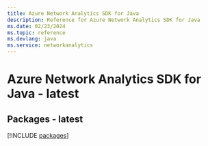 ```yaml
---
title: Azure Network Analytics SDK for Java
description: Reference for Azure Network Analytics SDK for Java
ms.date: 02/23/2024
ms.topic: reference
ms.devlang: java
ms.service: networkanalytics
---
```

# Azure Network Analytics SDK for Java - latest
## Packages - latest
[!INCLUDE [packages](network-analytics-index.md)]